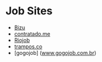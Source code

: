 # Job Sites

- [Bizu](https://www.bizu.vc/)
- [contratado.me](http://devs.contratado.me/)
- [Riojob](http://riojob.com.br/)
- [trampos.co](http://trampos.co/)
- [gogojob] (www.gogojob.com.br)
